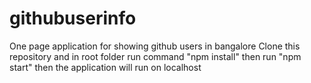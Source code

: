 # githubuserinfo
One page application for showing github users in bangalore
Clone this repository and in root folder run command "npm install" then run "npm start" then the application will run on localhost
